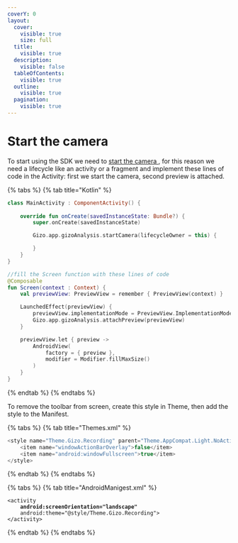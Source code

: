 ```yaml
---
coverY: 0
layout:
  cover:
    visible: true
    size: full
  title:
    visible: true
  description:
    visible: false
  tableOfContents:
    visible: true
  outline:
    visible: true
  pagination:
    visible: true
---
```


# Start the camera

To start using the SDK we need to [start the camera ](start-the-camera.md), for this reason we need a lifecycle like an activity or a fragment and implement these lines of code in the Activity: first we start the camera, second preview is attached.

{% tabs %}
{% tab title="Kotlin" %}
```kotlin
class MainActivity : ComponentActivity() {
 
    override fun onCreate(savedInstanceState: Bundle?) {
        super.onCreate(savedInstanceState)

        Gizo.app.gizoAnalysis.startCamera(lifecycleOwner = this) {

        }
    }
}

//fill the Screen function with these lines of code
@Composable
fun Screen(context : Context) {
    val previewView: PreviewView = remember { PreviewView(context) }

    LaunchedEffect(previewView) {
        previewView.implementationMode = PreviewView.ImplementationMode.COMPATIBLE
        Gizo.app.gizoAnalysis.attachPreview(previewView)
    }

    previewView.let { preview ->
        AndroidView(
            factory = { preview },
            modifier = Modifier.fillMaxSize()
        )
    }
}

```
{% endtab %}
{% endtabs %}

To remove the toolbar from screen, create this style in Theme, then add the style to the Manifest.

{% tabs %}
{% tab title="Themes.xml" %}
```kotlin
<style name="Theme.Gizo.Recording" parent="Theme.AppCompat.Light.NoActionBar">
    <item name="windowActionBarOverlay">false</item>
    <item name="android:windowFullscreen">true</item>
</style>
```
{% endtab %}
{% endtabs %}

{% tabs %}
{% tab title="AndroidManigest.xml" %}
<pre class="language-kotlin"><code class="lang-kotlin">&#x3C;activity
<strong>    android:screenOrientation="landscape"
</strong>    android:theme="@style/Theme.Gizo.Recording">
&#x3C;/activity>
</code></pre>
{% endtab %}
{% endtabs %}
